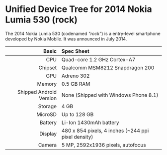 Unified Device Tree for 2014 Nokia Lumia 530 (rock)
===========================================

The 2014 Nokia Lumia 530 (codenamed _"rock"_) is a entry-level smartphone developed by Nokia Mobile. It was announced in July 2014.

Basic   | Spec Sheet
-------:|:-------------------------
CPU     | Quad-core 1.2 GHz Cortex-A7
Chipset | Qualcomm MSM8212 Snapdragon 200
GPU     | Adreno 302
Memory  | 0.5 GB RAM
Shipped Android Version | None (Shipped with Windows Phone 8.1)
Storage | 4 GB
MicroSD | Up to 128 GB
Battery | Li-Ion 1430mAh battery
Display | 480 x 854 pixels, 4 inches (~244 ppi pixel density)
Camera  | 5 MP, 2592х1936 pixels, autofocus
